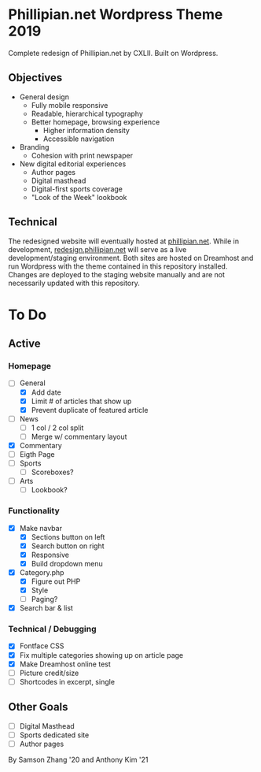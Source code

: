 # Phillipian.net Wordpress Theme 2019

Complete redesign of Phillipian.net by CXLII. Built on Wordpress.

## Objectives
- General design
  - Fully mobile responsive
  - Readable, hierarchical typography
  - Better homepage, browsing experience
    - Higher information density
    - Accessible navigation
- Branding
  - Cohesion with print newspaper
- New digital editorial experiences
  - Author pages
  - Digital masthead
  - Digital-first sports coverage
  - "Look of the Week" lookbook

## Technical
The redesigned website will eventually hosted at [phillipian.net](http://phillipian.net/). While in development, [redesign.phillipian.net](https://redesign.phillipian.net/) will serve as a live development/staging environment. Both sites are hosted on Dreamhost and run Wordpress with the theme contained in this repository installed. Changes are deployed to the staging website manually and are not necessarily updated with this repository.

# To Do

## Active

### Homepage
- [ ] General
  - [X] Add date
  - [X] Limit # of articles that show up
  - [X] Prevent duplicate of featured article
- [ ] News
  - [ ] 1 col / 2 col split
  - [ ] Merge w/ commentary layout
- [X] Commentary
- [ ] Eigth Page
- [ ] Sports
  - [ ] Scoreboxes?
- [ ] Arts
  - [ ] Lookbook?

### Functionality
- [X] Make navbar
  - [X] Sections button on left
  - [X] Search button on right
  - [X] Responsive
  - [X] Build dropdown menu
- [X] Category.php
  - [X] Figure out PHP
  - [X] Style
  - [ ] Paging?
- [X] Search bar & list

### Technical / Debugging
- [X] Fontface CSS
- [X] Fix multiple categories showing up on article page
- [X] Make Dreamhost online test
- [ ] Picture credit/size
- [ ] Shortcodes in excerpt, single

## Other Goals

- [ ] Digital Masthead
- [ ] Sports dedicated site
- [ ] Author pages
  
By Samson Zhang '20 and Anthony Kim '21
